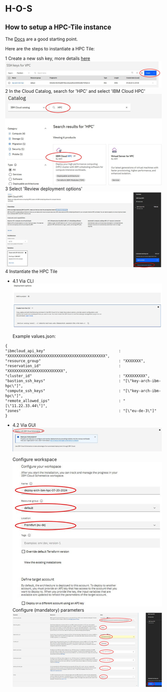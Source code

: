 # H-O-S
## How to setup a HPC-Tile instance

The [Docs](https://cloud.ibm.com/docs/allowlist/hpc-service?topic=hpc-service-overview)
are a good starting point.

Here are the steps to instantiate a HPC Tile:

1 Create a new ssh key, more details [here](https://cloud.ibm.com/docs/vpc?topic=vpc-ssh-keys)
![Create key!](/img/hpctile01.jpg)
2 In the Cloud Catalog, search for 'HPC' and select 'IBM Cloud HPC'
![Cloud Catalog!](/img/hpctile02.jpg)
3 Select 'Review deployment options'
![Deployment options!](/img/hpctile03.jpg)
4 Instantiate the HPC Tile
- 4.1 Via CLI
  ![Via CLIs!](/img/hpctile04.jpg)

  Example values.json:
```
{
"ibmcloud_api_key"                                 : "XXXXXXXXXXXXXXXXXXXXXXXXXXXXXXXXXXXXXXXXXXXX",
"resource_group"                                   : "XXXXXXX",
"reservation_id"                                   : "XXXXXXXXXXXXXXXXXXXXXXXXX",
"cluster_id"                                       : "XXXXXXXXX",
"bastion_ssh_keys"                                 : "[\"key-arch-ibm-hpc\"]",
"compute_ssh_keys"                                 : "[\"key-arch-ibm-hpc\"]",
"remote_allowed_ips"                               : "[\"11.22.33.44\"]",
"zones"                                            : "[\"eu-de-3\"]"
}
```
- 4.2 Via GUI
   ![Via CLIs!](/img/hpctile06.jpg)

   Configure workspace
   ![Configure workspace!](/img/hpctile07.jpg)
   Configure (mandatory) parameters
   ![Configure parameters!](/img/hpctile08.jpg)


